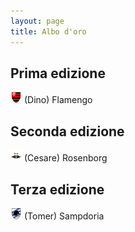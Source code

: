 ```yaml
---
layout: page
title: Albo d'oro
---
```


## Prima edizione

<img src="/thumb/flamengo.png" width="18"> (Dino) Flamengo

## Seconda edizione

<img src="/thumb/rosenborg.png" width="18"> (Cesare) Rosenborg

## Terza edizione

<img src="/thumb/samp.png" width="18"> (Tomer) Sampdoria

